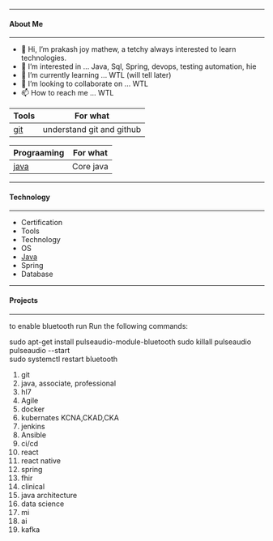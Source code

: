 -----------------------------------------------------------------------------
#### About Me ####
-----------------------------------------------------------------------------
- 👋 Hi, I’m prakash joy mathew, a tetchy always interested to learn technologies. 
- 👀 I’m interested in ... Java, Sql, Spring, devops, testing automation, hie
- 🌱 I’m currently learning ... WTL (will tell later)
- 💞️ I’m looking to collaborate on ... WTL
- 📫 How to reach me ... WTL

| Tools     |        For what       |  
| ------------- | ------------- |
| [git](https://github.com/prakash-tech-world/m01.01.01-git)          |   understand git and github |



| Prograaming   |        For what       |  
| ------------- | ------------- |
| [java](https://github.com/prakash-tech-world/m04.00.00-java)          | Core java |

------------------------------------------------------------------------------
#### Technology ####
------------------------------------------------------------------------------

* Certification
* Tools
* Technology
* OS
* [Java](https://github.com/prakash-tech-world/m04.00.00-java/blob/main/README.md)
* Spring
* Database


------------------------------------------------------------------------------
#### Projects ####
------------------------------------------------------------------------------




to enable bluetooth run 
Run the following commands:

sudo apt-get install pulseaudio-module-bluetooth
sudo killall pulseaudio
pulseaudio --start    
sudo systemctl restart bluetooth



1. git
2. java, associate, professional
3. hl7
4. Agile
5. docker
6. kubernates  KCNA,CKAD,CKA
7. jenkins
8. Ansible
9. ci/cd
10. react
11. react native
12. spring
13. fhir
14. clinical
15. java architecture
16. data science
17. mi
18. ai
19. kafka
